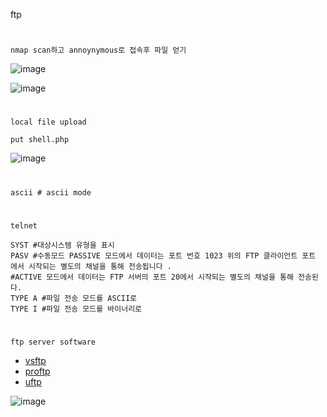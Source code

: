 ftp
#
`nmap scan하고 annoynymous로 접속후 파일 얻기`

![image](https://user-images.githubusercontent.com/61821641/150982606-d1e1b5fb-4404-4963-bd55-34c0b19890d4.png)

![image](https://user-images.githubusercontent.com/61821641/150982906-c4539368-8873-4919-b5e1-44c74c6d0e90.png)
#
`local file upload`
```
put shell.php
```
![image](https://user-images.githubusercontent.com/61821641/151920008-41cf3618-ecaa-4274-8e87-41595b7d4a2b.png)
#
```
ascii # ascii mode
```
#
`telnet`
```
SYST #대상시스템 유형을 표시
PASV #수동모드 PASSIVE 모드에서 데이터는 포트 번호 1023 위의 FTP 클라이언트 포트 에서 시작되는 별도의 채널을 통해 전송됩니다 .
#ACTIVE 모드에서 데이터는 FTP 서버의 포트 20에서 시작되는 별도의 채널을 통해 전송된다.
TYPE A #파일 전송 모드를 ASCII로
TYPE I #파일 전송 모드를 바이너리로 
```
#
`ftp server software`
- [vsftp](https://security.appspot.com/vsftpd.html)
- [proftp](http://www.proftpd.org/)
- [uftp](https://www.uftpserver.com/)

![image](https://user-images.githubusercontent.com/61821641/152053897-f5790c50-4e91-4cbd-9941-ef18e40245fa.png)
